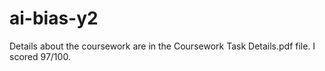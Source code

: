 ﻿# ai-bias-y2
Details about the coursework are in the Coursework Task Details.pdf file. I scored 97/100.
